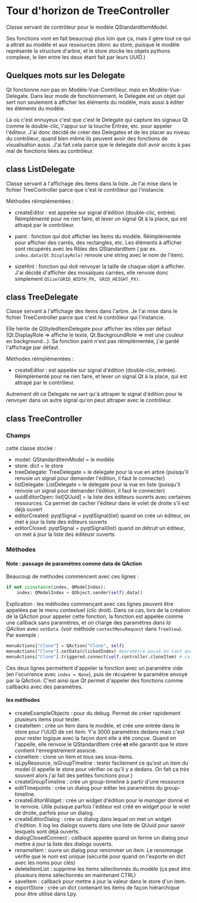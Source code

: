 # Tour d'horizon de TreeController

Classe servant de contrôleur pour le modèle QStandardItemModel.

Ses fonctions vont en fait beaucoup plus loin que ça, mais il gère tout ce qui a attrait au modèle et aux ressources (donc au store, puisque le modèle représente la structure d'arbre, et le store stocke les objets pythons complexe, le lien entre les deux étant fait par leurs UUID.)

## Quelques mots sur les Delegate

Qt fonctionne non pas en Modèle-Vue-Contrôleur, mais en Modèle-Vue-Delegate. Dans leur mode de fonctionnement, le Delegate est un objet qui sert non seulement à afficher les éléments du modèle, mais aussi à éditer les éléments du modèle.

Là où c'est ennuyeux c'est que c'est le Delegate qui capture les signaux Qt comme le double-clic, l'appui sur la touche Entrée, etc. pour appeler l'éditeur. J'ai donc décidé de créer des Delegates et de les placer au niveau du contrôleur, quand bien même ils peuvent avoir des fonctions de visualisation aussi. J'ai fait cela parce que le delegate doit avoir accès à pas mal de fonctions liées au contrôleur.

## class ListDelegate

Classe servant à l'affichage des items dans la liste.
Je l'ai mise dans le fichier TreeController parce que c'est le contrôleur qui l'instancie.

Méthodes réimplémentées :

- createEditor : est appelée sur signal d'édition (double-clic, entrée). Réimplémenté pour ne rien faire, et lever un signal Qt à la place, qui est attrapé par le contrôleur.

- paint : fonction qui doit afficher les items du modèle. Réimplémentée pour afficher des carrés, des rectangles, etc. Les éléments à afficher sont récupérés avec les Rôles des QStandardItem ( par ex. `index.data(Qt.DisplayRole)` renvoie une string avec le nom de l'item).

- sizeHint : fonction qui doit renvoyer la taille de chaque objet à afficher. J'ai décidé d'afficher des mosaïques carrées, elle renvoie donc simplement `QSize(GRID_WIDTH_PX, GRID_HEIGHT_PX)`.

## class TreeDelegate

Classe servant à l'affichage des items dans l'arbre.
Je l'ai mise dans le fichier TreeController parce que c'est le contrôleur qui l'instancie.

Elle hérite de QStyledItemDelegate pour afficher les rôles par défaut (Qt.DisplayRole => affiche le texte, Qt.BackgroundRole => met une couleur en background...). Sa fonction paint n'est pas réimplémentée, j'ai gardé l'affichage par défaut.

Méthodes réimplémentées :

- createEditor : est appelée sur signal d'édition (double-clic, entrée). Réimplémenté pour ne rien faire, et lever un signal Qt à la place, qui est attrapé par le contrôleur.

Autrement dit ce Delegate ne sert qu'à attraper le signal d'édition pour le renvoyer dans un autre signal qu'on peut attraper avec le contrôleur.

## class TreeController

### Champs

cette classe stocke :

-    model: QStandardItemModel = le modèle
-    store: dict = le store
-    treeDelegate: TreeDelegate = le delegate pour la vue en arbre (puisqu'il renvoie un signal pour demander l'édition, il faut le connecter)
-    listDelegate: ListDelegate = le delegate pour la vue en liste (puisqu'il renvoie un signal pour demander l'édition, il faut le connecter)
-    uuidEditorOpen: list[QUuid] = la liste des éditeurs ouverts avec certaines ressources. Ca permet de cacher l'éditeur dans le volet de droite s'il est déjà ouvert
-    editorCreated: pyqtSignal = pyqtSignal(list) quand on crée un éditeur, on met à jour la liste des éditeurs ouverts
-    editorClosed: pyqtSignal = pyqtSignal(list) quand on détruit un éditeur, on met à jour la liste des éditeusr ouverts

### Méthodes

#### Note : passage de paramètres comme data de QAction

Beaucoup de méthodes commencent avec ces lignes :

```python
if not isinstance(index, QModelIndex):
    index: QModelIndex = QObject.sender(self).data()
```

Explication : les méthodes commençant avec ces lignes peuvent être appelées par le menu contextuel (clic droit). Dans ce cas, lors de la création de la QAction pour appeler cette fonction, la fonction est appelée comme une callback sans paramètres, et on charge des paramètres *dans la QAction* avec `setData`. (voir méthode `contextMenuRequest` dans `TreeView`). Par exemple : 

```python
menuActions["Clone"] = QAction("Clone", self)
menuActions["Clone"].setData(clickedIndex) #paramètre passé en tant que "data" de la QAction
menuActions["Clone"].triggered.connect(self.controller.cloneItem) # callback enregistrée sans "paramètre de fonction".
```

Ces deux lignes permettent d'appeler la fonction avec un paramètre vide (en l'ocurrence avec `index = None`), puis de récupérer le paramètre envoyé par la QAction. C'est ainsi que Qt permet d'appeler des fonctions comme callbacks avec des paramètres.

#### les méthodes

- createExampleObjects : pour du debug. Permet de créer rapidement plusieurs items pour tester.
- createItem : crée un item dans le modèle, et crée une entrée dans le store pour l'UUID de cet item. Y'a 3000 paramètres dedans mais c'est pour rester logique avec la façon dont elle a été conçue. Quand on l'appelle, elle renvoie le QStandardItem créé **et** elle garantit que le store contient l'enregistrement associé.
- cloneItem : clone un item et tous ses sous-items.
- isLpyResource, isGroupTimeline : tester facilement ce qu'est un item du model (il appelle le store pour vérifier ce qu'il y a dedans. On fait ça *très* souvent alors j'ai fait des petites fonctions pour.)
- createGroupTimeline : crée un group-timeline à partir d'une ressource
- editTimepoints : crée un dialog pour éditer les paramètres du group-timeline.
- createEditorWidget : crée un widget d'édition pour le *manager* donné et le renvoie. Utile puisque parfois l'éditeur est créé en widget pour le volet de droite, parfois pour un dialog.
- createEditorDialog : crée un dialog dans lequel on met un widget d'édition. Il log les dialogs ouverts dans une liste de QUuid pour savoir lesquels sont déjà ouverts.
- dialogClosedConnect : callback appelée quand on ferme un dialog pour mettre à jour la liste des dialogs ouverts.
- renameItem : ouvre un dialog pour renommer un item. Le renommage vérifie que le nom est unique (sécurité pour quand on l'exporte en dict avec les noms pour clés)
- deleteItemList : supprime les items sélectionnés du modèle (ça peut être plusieurs items sélectionnés en maintenant CTRL)
- saveItem : callback pour mettre à jour la valeur dans le store d'un item.
- exportStore : crée un dict contenant les items de façon hiérarchique pour être utilisé dans Lpy.
